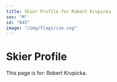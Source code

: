 ```yaml
---
title: Skier Profile for Robert Krupicka
sex: "M"
id: "845"
image: "/img/flags/cze.svg" 
---
```


# Skier Profile

This page is for: Robert Krupicka.
    